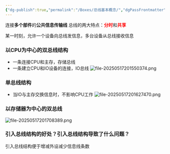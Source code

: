 ```yaml
---
{"dg-publish":true,"permalink":"/Boxes/总线基本概念/","dgPassFrontmatter":true,"created":"2025-05-08T15:01:10.720+08:00","updated":"2025-05-18T10:43:30.134+08:00"}
---
```


连接**多个部件**的**公共信息传输线**
总线的两大特点：<font color="#ff0000"><b>分时</b></font>和<font color="#ff0000"><b>共享</b></font>

某一时刻，允许一个设备向总线发信息，多台设备从总线接收信息

### 以CPU为中心的双总线结构
- 一条连接CPU和主存，存储总线
- 一条建立CPU和IO设备的连接，IO总线
![file-20250517201550374.png](/img/user/images/%E6%80%BB%E7%BA%BF%E5%9F%BA%E6%9C%AC%E6%A6%82%E5%BF%B5/file-20250517201550374.png)
### 单总线结构
- 当IO与主存交换信息时，不影响CPU工作
![file-20250517201627470.png](/img/user/images/%E6%80%BB%E7%BA%BF%E5%9F%BA%E6%9C%AC%E6%A6%82%E5%BF%B5/file-20250517201627470.png)
### 以存储器为中心的双总线
![file-20250517201708389.png](/img/user/images/%E6%80%BB%E7%BA%BF%E5%9F%BA%E6%9C%AC%E6%A6%82%E5%BF%B5/file-20250517201708389.png)

### 引入总线结构的好处？引入总线结构导致了什么问题？
引入总线结构便于增减外设减少信息线条数